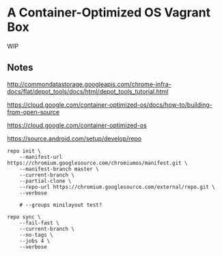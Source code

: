 # A Container-Optimized OS Vagrant Box

WIP

## Notes

http://commondatastorage.googleapis.com/chrome-infra-docs/flat/depot_tools/docs/html/depot_tools_tutorial.html

https://cloud.google.com/container-optimized-os/docs/how-to/building-from-open-source

https://cloud.google.com/container-optimized-os

https://source.android.com/setup/develop/repo

```shell
repo init \
    --manifest-url https://chromium.googlesource.com/chromiumos/manifest.git \
    --manifest-branch master \
    --current-branch \
    --partial-clone \
    --repo-url https://chromium.googlesource.com/external/repo.git \
    --verbose

    # --groups minilayout test?
```

```shell
repo sync \
    --fail-fast \
    --current-branch \
    --no-tags \
    --jobs 4 \
    --verbose
```
